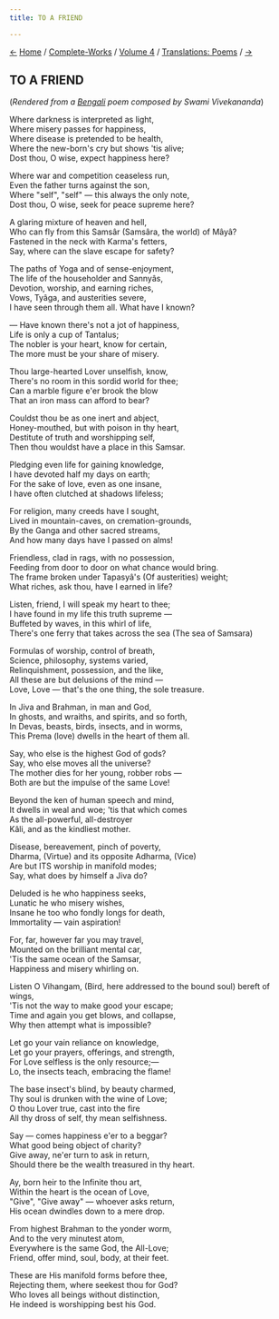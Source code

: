 ```yaml
---
title: TO A FRIEND

---
```

<div>

[←](../translation_prose/our_present_social_problems.htm)
[Home](../../../index.htm) / [Complete-Works](../../complete_works.htm)
/ [Volume 4](../volume_4_contents.htm) / [Translations:
Poems](translation_poems_contents.htm) / [→](the_hymn_of_creation.htm)

  

## TO A FRIEND

(*Rendered from a [Bengali](6208a.pdf) poem composed by Swami
Vivekananda*)

Where darkness is interpreted as light,  
Where misery passes for happiness,  
Where disease is pretended to be health,  
Where the new-born's cry but shows 'tis alive;  
Dost thou, O wise, expect happiness here?

Where war and competition ceaseless run,  
Even the father turns against the son,  
Where "self", "self" — this always the only note,  
Dost thou, O wise, seek for peace supreme here?

A glaring mixture of heaven and hell,  
Who can fly from this Samsâr (Samsâra, the world) of Mâyâ?  
Fastened in the neck with Karma's fetters,  
Say, where can the slave escape for safety?

The paths of Yoga and of sense-enjoyment,  
The life of the householder and Sannyâs,  
Devotion, worship, and earning riches,  
Vows, Tyâga, and austerities severe,  
I have seen through them all. What have I known?

— Have known there's not a jot of happiness,  
Life is only a cup of Tantalus;  
The nobler is your heart, know for certain,  
The more must be your share of misery.

Thou large-hearted Lover unselfish, know,  
There's no room in this sordid world for thee;  
Can a marble figure e'er brook the blow  
That an iron mass can afford to bear?

Couldst thou be as one inert and abject,  
Honey-mouthed, but with poison in thy heart,  
Destitute of truth and worshipping self,  
Then thou wouldst have a place in this Samsar.

Pledging even life for gaining knowledge,  
I have devoted half my days on earth;  
For the sake of love, even as one insane,  
I have often clutched at shadows lifeless;

For religion, many creeds have I sought,  
Lived in mountain-caves, on cremation-grounds,  
By the Ganga and other sacred streams,  
And how many days have I passed on alms!

Friendless, clad in rags, with no possession,  
Feeding from door to door on what chance would bring.  
The frame broken under Tapasyâ's (Of austerities) weight;  
What riches, ask thou, have I earned in life?

Listen, friend, I will speak my heart to thee;  
I have found in my life this truth supreme —  
Buffeted by waves, in this whirl of life,  
There's one ferry that takes across the sea (The sea of Samsara)

Formulas of worship, control of breath,  
Science, philosophy, systems varied,  
Relinquishment, possession, and the like,  
All these are but delusions of the mind —  
Love, Love — that's the one thing, the sole treasure.

In Jiva and Brahman, in man and God,  
In ghosts, and wraiths, and spirits, and so forth,  
In Devas, beasts, birds, insects, and in worms,  
This Prema (love) dwells in the heart of them all.

Say, who else is the highest God of gods?  
Say, who else moves all the universe?  
The mother dies for her young, robber robs —  
Both are but the impulse of the same Love!

Beyond the ken of human speech and mind,  
It dwells in weal and woe; 'tis that which comes  
As the all-powerful, all-destroyer  
Kâli, and as the kindliest mother.

Disease, bereavement, pinch of poverty,  
Dharma, (Virtue) and its opposite Adharma, (Vice)  
Are but ITS worship in manifold modes;  
Say, what does by himself a Jiva do?

Deluded is he who happiness seeks,  
Lunatic he who misery wishes,  
Insane he too who fondly longs for death,  
Immortality — vain aspiration!

For, far, however far you may travel,  
Mounted on the brilliant mental car,  
'Tis the same ocean of the Samsar,  
Happiness and misery whirling on.

Listen O Vihangam, (Bird, here addressed to the bound soul) bereft of
wings,  
'Tis not the way to make good your escape;  
Time and again you get blows, and collapse,  
Why then attempt what is impossible?

Let go your vain reliance on knowledge,  
Let go your prayers, offerings, and strength,  
For Love selfless is the only resource;—  
Lo, the insects teach, embracing the flame!

The base insect's blind, by beauty charmed,  
Thy soul is drunken with the wine of Love;  
O thou Lover true, cast into the fire  
All thy dross of self, thy mean selfishness.

Say — comes happiness e'er to a beggar?  
What good being object of charity?  
Give away, ne'er turn to ask in return,  
Should there be the wealth treasured in thy heart.

Ay, born heir to the Infinite thou art,  
Within the heart is the ocean of Love,  
"Give", "Give away" — whoever asks return,  
His ocean dwindles down to a mere drop.

From highest Brahman to the yonder worm,  
And to the very minutest atom,  
Everywhere is the same God, the All-Love;  
Friend, offer mind, soul, body, at their feet.

These are His manifold forms before thee,  
Rejecting them, where seekest thou for God?  
Who loves all beings without distinction,  
He indeed is worshipping best his God.

</div>
